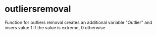 # outliersremoval

Function for outliers removal creates an additional variable "Outlier" and insers value 1 if the value is extreme, 0 otherwise
